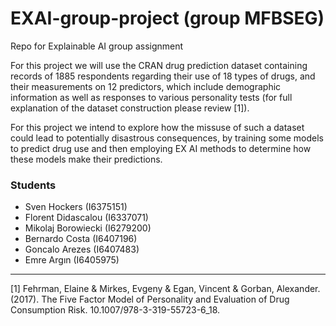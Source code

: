 # EXAI-group-project (group MFBSEG)

Repo for Explainable AI group assignment

For this project we will use the CRAN drug prediction dataset containing records of 1885 respondents regarding their use of 18 types of drugs, and their measurements on 12 predictors, which include demographic information as well as responses to various personality tests (for full explanation of the dataset construction please review [1]). 

For this project we intend to explore how the missuse of such a dataset could lead to potentially disastrous consequences, by training some models to predict drug use and then employing EX AI methods to determine how these models make their predictions.

### Students
* Sven Hockers (I6375151)
* Florent Didascalou (I6337071)
* Mikolaj Borowiecki (I6279200)
* Bernardo Costa (I6407196)
* Goncalo Arezes (I6407483)
* Emre Argın (I6405975)

---

[1] Fehrman, Elaine & Mirkes, Evgeny & Egan, Vincent & Gorban, Alexander. (2017). The Five Factor Model of Personality and Evaluation of Drug Consumption Risk. 10.1007/978-3-319-55723-6_18. 

